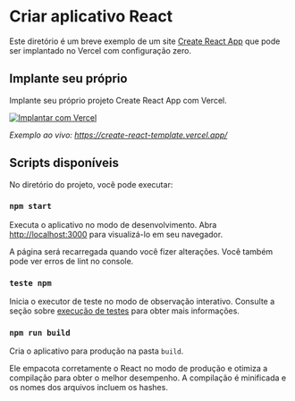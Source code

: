 # Criar aplicativo React

Este diretório é um breve exemplo de um site [Create React App](https://github.com/facebook/create-react-app) que pode ser implantado no Vercel com configuração zero.

## Implante seu próprio

Implante seu próprio projeto Create React App com Vercel.

[![Implantar com Vercel](https://vercel.com/button)](https://vercel.com/new/clone?repository-url=https://github.com/vercel/vercel/tree/main/examples/create-react-app&template=create-react-app)

_Exemplo ao vivo: https://create-react-template.vercel.app/_

## Scripts disponíveis

No diretório do projeto, você pode executar:

### `npm start`

Executa o aplicativo no modo de desenvolvimento. Abra [http://localhost:3000](http://localhost:3000) para visualizá-lo em seu navegador.

A página será recarregada quando você fizer alterações. Você também pode ver erros de lint no console.

### `teste npm`

Inicia o executor de teste no modo de observação interativo. Consulte a seção sobre [execução de testes](https://facebook.github.io/create-react-app/docs/running-tests) para obter mais informações.

### `npm run build`

Cria o aplicativo para produção na pasta `build`.

Ele empacota corretamente o React no modo de produção e otimiza a compilação para obter o melhor desempenho. A compilação é minificada e os nomes dos arquivos incluem os hashes.
